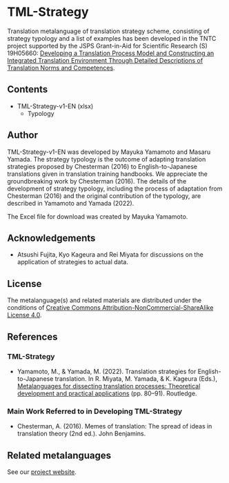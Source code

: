 # TML-Strategy

Translation metalanguage of translation strategy scheme, consisting of strategy typology and a list of examples has been developed in the TNTC project supported by the JSPS Grant-in-Aid for Scientific Research (S) 19H05660: [Developing a Translation Process Model and Constructing an Integrated Translation Environment Through Detailed Descriptions of Translation Norms and Competences](https://tntc.p.u-tokyo.ac.jp/en/).

## Contents

* TML-Strategy-v1-EN (xlsx)
    * Typology

## Author

TML-Strategy-v1-EN was developed by Mayuka Yamamoto and Masaru Yamada. The strategy typology is the outcome of adapting translation strategies proposed by Chesterman (2016) to English-to-Japanese translations given in translation training handbooks. We appreciate the groundbreaking work by Chesterman (2016). The details of the development of strategy typology, including the process of adaptation from Chesterman (2016) and the original contribution of the typology, are described in Yamamoto and Yamada (2022).

The Excel file for download was created by Mayuka Yamamoto.

## Acknowledgements

*  Atsushi Fujita, Kyo Kageura and Rei Miyata for discussions on the application of strategies to actual data.

## License

The metalanguage(s) and related materials are distributed under the conditions of [Creative Commons Attribution-NonCommercial-ShareAlike License 4.0](https://creativecommons.org/licenses/by-nc-sa/4.0/).

## References

### TML-Strategy

* Yamamoto, M., & Yamada, M. (2022). Translation strategies for English-to-Japanese translation. In R. Miyata, M. Yamada, & K. Kageura (Eds.), [Metalanguages for dissecting translation processes: Theoretical development and practical applications](https://doi.org/10.4324/9781003250852) (pp. 80–91). Routledge.

### Main Work Referred to in Developing TML-Strategy

* Chesterman, A. (2016). Memes of translation: The spread of ideas in translation theory (2nd ed.). John Benjamins.

## Related metalanguages

See our [project website](https://tntc-project.github.io/).
